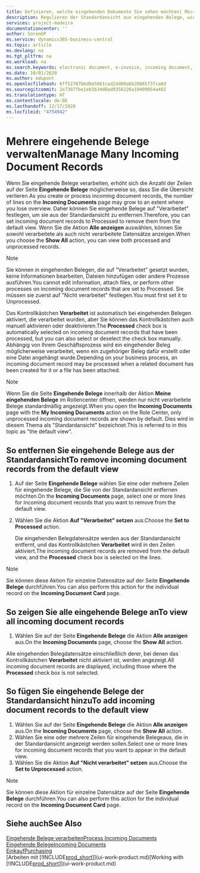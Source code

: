 ```yaml
---
title: Definieren, welche eingehenden Dokumente Sie sehen möchten| Microsoft Docs
description: Regulieren der Standardansicht aus eingehenden Belege, wie Erechnungen, um die Übersicht verarbeiteten und nicht verarbeiteten Datensätzen zu verbessern.
services: project-madeira
documentationcenter: ''
author: SorenGP
ms.service: dynamics365-business-central
ms.topic: article
ms.devlang: na
ms.tgt_pltfrm: na
ms.workload: na
ms.search.keywords: electronic document, e-invoice, incoming document, OCR, ecommerce, document exchange, import invoice
ms.date: 10/01/2020
ms.author: edupont
ms.openlocfilehash: 6ff52767bbd0a5661cad2dd80abb20885f3fca6d
ms.sourcegitcommit: 2e7307fbe1eb3b34d0ad9356226a19409054a402
ms.translationtype: HT
ms.contentlocale: de-DE
ms.lasthandoff: 12/17/2020
ms.locfileid: "4754942"
---
```

# <a name="manage-many-incoming-document-records"></a><span data-ttu-id="dcd5e-103">Mehrere eingehende Belege verwalten</span><span class="sxs-lookup"><span data-stu-id="dcd5e-103">Manage Many Incoming Document Records</span></span>
<span data-ttu-id="dcd5e-104">Wenn Sie eingehende Belege verarbeiten, erhöht sich die Anzahl der Zeilen auf der Seite **Eingehende Belege** möglicherweise so, dass Sie die Übersicht verlieren.</span><span class="sxs-lookup"><span data-stu-id="dcd5e-104">As you create or process incoming document records, the number of lines on the **Incoming Documents** page may grow to an extent where you lose overview.</span></span> <span data-ttu-id="dcd5e-105">Daher können Sie eingehende Belege auf "Verarbeitet" festlegen, um sie aus der Standardansicht zu entfernen.</span><span class="sxs-lookup"><span data-stu-id="dcd5e-105">Therefore, you can set incoming document records to Processed to remove them from the default view.</span></span> <span data-ttu-id="dcd5e-106">Wenn Sie die Aktion **Alle anzeigen** auswählen, können Sie sowohl verarbeitete als auch nicht verarbeitete Datensätze anzeigen.</span><span class="sxs-lookup"><span data-stu-id="dcd5e-106">When you choose the **Show All** action, you can view both processed and unprocessed records.</span></span>

> [!NOTE]  
>   <span data-ttu-id="dcd5e-107">Sie können in eingehenden Belegen, die auf "Verarbeitet" gesetzt wurden, keine Informationen bearbeiten, Dateien hinzufügen oder andere Prozesse ausführen.</span><span class="sxs-lookup"><span data-stu-id="dcd5e-107">You cannot edit information, attach files, or perform other processes on incoming document records that are set to Processed.</span></span> <span data-ttu-id="dcd5e-108">Sie müssen sie zuerst auf "Nicht verarbeitet" festlegen.</span><span class="sxs-lookup"><span data-stu-id="dcd5e-108">You must first set it to Unprocessed.</span></span>

<span data-ttu-id="dcd5e-109">Das Kontrollkästchen **Verarbeitet** ist automatisch bei eingehenden Belegen aktiviert, die verarbeitet wurden, aber Sie können das Kontrollkästchen auch manuell aktivieren oder deaktivieren.</span><span class="sxs-lookup"><span data-stu-id="dcd5e-109">The **Processed** check box is automatically selected on incoming document records that have been processed, but you can also select or deselect the check box manually.</span></span> <span data-ttu-id="dcd5e-110">Abhängig von Ihrem Geschäftsprozess wird ein eingehender Beleg möglicherweise verarbeitet, wenn ein zugehöriger Beleg dafür erstellt oder eine Datei angehängt wurde.</span><span class="sxs-lookup"><span data-stu-id="dcd5e-110">Depending on your business process, an incoming document record may be processed when a related document has been created for it or a file has been attached.</span></span>

> [!NOTE]  
>   <span data-ttu-id="dcd5e-111">Wenn Sie die Seite **Eingehende Belege** innerhalb der Aktion **Meine eingehenden Belege** im Rollencenter öffnen, werden nur nicht verarbeitete Belege standardmäßig angezeigt.</span><span class="sxs-lookup"><span data-stu-id="dcd5e-111">When you open the **Incoming Documents** page with the **My Incoming Documents** action on the Role Center, only unprocessed incoming document records are shown by default.</span></span> <span data-ttu-id="dcd5e-112">Dies wird in diesem Thema als "Standardansicht" bezeichnet.</span><span class="sxs-lookup"><span data-stu-id="dcd5e-112">This is referred to in this topic as "the default view".</span></span>

## <a name="to-remove-incoming-document-records-from-the-default-view"></a><span data-ttu-id="dcd5e-113">So entfernen Sie eingehende Belege aus der Standardansicht</span><span class="sxs-lookup"><span data-stu-id="dcd5e-113">To remove incoming document records from the default view</span></span>
1. <span data-ttu-id="dcd5e-114">Auf der Seite **Eingehende Belege** wählen Sie eine oder mehrere Zeilen für eingehende Belege, die Sie von der Standardansicht entfernen möchten.</span><span class="sxs-lookup"><span data-stu-id="dcd5e-114">On the **Incoming Documents** page, select one or more lines for incoming document records that you want to remove from the default view.</span></span>
2. <span data-ttu-id="dcd5e-115">Wählen Sie die Aktion **Auf "Verarbeitet" setzen** aus.</span><span class="sxs-lookup"><span data-stu-id="dcd5e-115">Choose the **Set to Processed** action.</span></span>

    <span data-ttu-id="dcd5e-116">Die eingehenden Belegdatensätze werden aus der Standardansicht entfernt, und das Kontrollkästchen **Verarbeitet** wird in den Zeilen aktiviert.</span><span class="sxs-lookup"><span data-stu-id="dcd5e-116">The incoming document records are removed from the default view, and the **Processed** check box is selected on the lines.</span></span>

> [!NOTE]  
>   <span data-ttu-id="dcd5e-117">Sie können diese Aktion für einzelne Datensätze auf der Seite **Eingehende Belege** durchführen.</span><span class="sxs-lookup"><span data-stu-id="dcd5e-117">You can also perform this action for the individual record on the **Incoming Document Card** page.</span></span>

## <a name="to-view-all-incoming-document-records"></a><span data-ttu-id="dcd5e-118">So zeigen Sie alle eingehende Belege an</span><span class="sxs-lookup"><span data-stu-id="dcd5e-118">To view all incoming document records</span></span>
1. <span data-ttu-id="dcd5e-119">Wählen Sie auf der Seite **Eingehende Belege** die Aktion **Alle anzeigen** aus.</span><span class="sxs-lookup"><span data-stu-id="dcd5e-119">On the **Incoming Documents** page, choose the **Show All** action.</span></span>

<span data-ttu-id="dcd5e-120">Alle eingehenden Belegdatensätze einschließlich derer, bei denen das Kontrollkästchen **Verarbeitet** nicht aktiviert ist, werden angezeigt.</span><span class="sxs-lookup"><span data-stu-id="dcd5e-120">All incoming document records are displayed, including those where the **Processed** check box is not selected.</span></span>

## <a name="to-add-incoming-document-records-to-the-default-view"></a><span data-ttu-id="dcd5e-121">So fügen Sie eingehende Belege der Standardansicht hinzu</span><span class="sxs-lookup"><span data-stu-id="dcd5e-121">To add incoming document records to the default view</span></span>
1. <span data-ttu-id="dcd5e-122">Wählen Sie auf der Seite **Eingehende Belege** die Aktion **Alle anzeigen** aus.</span><span class="sxs-lookup"><span data-stu-id="dcd5e-122">On the **Incoming Documents** page, choose the **Show All** action.</span></span>
2. <span data-ttu-id="dcd5e-123">Wählen Sie eine oder mehrere Zeilen für eingehende Belegeaus, die in der Standardansicht angezeigt werden sollen.</span><span class="sxs-lookup"><span data-stu-id="dcd5e-123">Select one or more lines for incoming document records that you want to appear in the default view.</span></span>
3. <span data-ttu-id="dcd5e-124">Wählen Sie die Aktion **Auf "Nicht verarbeitet" setzen** aus.</span><span class="sxs-lookup"><span data-stu-id="dcd5e-124">Choose the **Set to Unprocessed** action.</span></span>  

> [!NOTE]  
>   <span data-ttu-id="dcd5e-125">Sie können diese Aktion für einzelne Datensätze auf der Seite **Eingehende Belege** durchführen.</span><span class="sxs-lookup"><span data-stu-id="dcd5e-125">You can also perform this action for the individual record on the **Incoming Document Card** page.</span></span>

## <a name="see-also"></a><span data-ttu-id="dcd5e-126">Siehe auch</span><span class="sxs-lookup"><span data-stu-id="dcd5e-126">See Also</span></span>
[<span data-ttu-id="dcd5e-127">Eingehende Belege verarbeiten</span><span class="sxs-lookup"><span data-stu-id="dcd5e-127">Process Incoming Documents</span></span>](across-process-income-documents.md)  
[<span data-ttu-id="dcd5e-128">Eingehende Belege</span><span class="sxs-lookup"><span data-stu-id="dcd5e-128">Incoming Documents</span></span>](across-income-documents.md)  
[<span data-ttu-id="dcd5e-129">Einkauf</span><span class="sxs-lookup"><span data-stu-id="dcd5e-129">Purchasing</span></span>](purchasing-manage-purchasing.md)  
<span data-ttu-id="dcd5e-130">[Arbeiten mit [!INCLUDE[prod_short](includes/prod_short.md)]](ui-work-product.md)</span><span class="sxs-lookup"><span data-stu-id="dcd5e-130">[Working with [!INCLUDE[prod_short](includes/prod_short.md)]](ui-work-product.md)</span></span>
